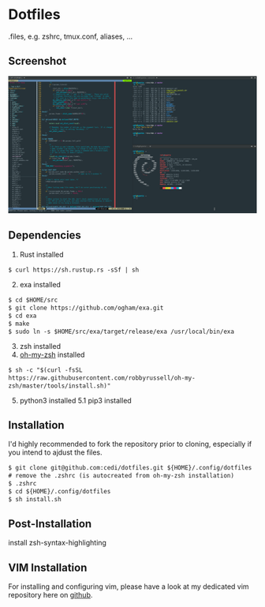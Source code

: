 # Dotfiles

.files, e.g. zshrc, tmux.conf, aliases, ...

## Screenshot
![Screenshot](screenshot.png?raw=true)


## Dependencies
1. Rust installed
```
$ curl https://sh.rustup.rs -sSf | sh
```

2. exa installed
```
$ cd $HOME/src
$ git clone https://github.com/ogham/exa.git
$ cd exa
$ make
$ sudo ln -s $HOME/src/exa/target/release/exa /usr/local/bin/exa
```

3. zsh installed
4. [oh-my-zsh](https://github.com/robbyrussell/oh-my-zsh) installed
```
$ sh -c "$(curl -fsSL https://raw.githubusercontent.com/robbyrussell/oh-my-zsh/master/tools/install.sh)"
```
5. python3 installed
5.1 pip3 installed

## Installation

I'd highly recommended to fork the repository prior to cloning, especially if you intend to ajdust the files.
```
$ git clone git@github.com:cedi/dotfiles.git ${HOME}/.config/dotfiles
# remove the .zshrc (is autocreated from oh-my-zsh installation)
$ .zshrc
$ cd ${HOME}/.config/dotfiles
$ sh install.sh
```

## Post-Installation
install zsh-syntax-highlighting

## VIM Installation

For installing and configuring vim, please have a look at my dedicated vim repository here on [github](https://github.com/cedi/-vim).
